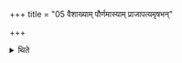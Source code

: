 +++
title = "05 वैशाख्याम् पौर्णमास्याम् प्राजापत्यमृषभन्"

+++

<details><summary>थिते</summary>

5. On the Full-Moon-day of Vaiśakhā, he should offer a bull with its horns intact and having variegated colour to Prajāpati for the sake of fulfillment of all the desires.  
</details>
